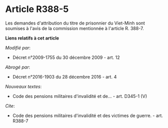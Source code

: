 # Article R388-5

Les demandes d'attribution du titre de prisonnier du Viet-Minh sont soumises à l'avis de la commission mentionnée à l'article
R. 388-7.

**Liens relatifs à cet article**

_Modifié par_:

  - Décret n°2009-1755 du 30 décembre 2009 - art. 12

_Abrogé par_:

  - Décret n°2016-1903 du 28 décembre 2016 - art. 4

_Nouveaux textes_:

  - Code des pensions militaires d'invalidité et de... - art. D345-1 (V)

_Cite_:

  - Code des pensions militaires d'invalidité et des victimes de guerre. - art. R388-7
